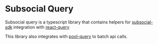 # Subsocial Query

Subsocial query is a typescript library that contains helpers for [subsocial-sdk](https://docs.subsocial.network/docs/develop/) integration with [react-query](https://tanstack.com/query/v4/docs/overview)

This library also integrates with [pool-query](https://github.com/teodorus-nathaniel/pool-query) to batch api calls.
